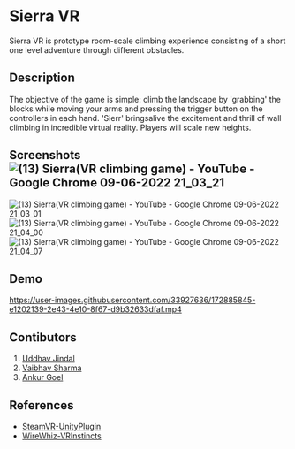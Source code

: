 # Sierra VR
Sierra VR is prototype room-scale climbing experience consisting of a short one level adventure through different obstacles.

## Description
The objective of the game is simple: climb the landscape by 'grabbing' the blocks while moving your arms and pressing the trigger button on the controllers in each hand. 'Sierr' bringsalive the excitement and thrill of wall climbing in incredible virtual reality. Players will scale new heights.

## Screenshots![(13) Sierra(VR climbing game) - YouTube - Google Chrome 09-06-2022 21_03_21](https://user-images.githubusercontent.com/33927636/172886885-97089e29-9258-4d08-bcc4-218b1d3e441a.png)
![(13) Sierra(VR climbing game) - YouTube - Google Chrome 09-06-2022 21_03_01](https://user-images.githubusercontent.com/33927636/172886874-4be6081e-1d3a-4c2e-b298-78dd78f9bba5.png)
![(13) Sierra(VR climbing game) - YouTube - Google Chrome 09-06-2022 21_04_00](https://user-images.githubusercontent.com/33927636/172886891-9e2da896-3dd8-4169-bf2c-6a2971a4cd5a.png)![(13) Sierra(VR climbing game) - YouTube - Google Chrome 09-06-2022 21_04_07](https://user-images.githubusercontent.com/33927636/172886896-59f322ba-0afe-4786-a8de-2ededebfc9c2.png)

## Demo
https://user-images.githubusercontent.com/33927636/172885845-e1202139-2e43-4e10-8f67-d9b32633dfaf.mp4

## Contibutors
1. [Uddhav Jindal](https://github.com/UddhavJindal)
2. [Vaibhav Sharma](https://github.com/vai3hav139)
3. [Ankur Goel](https://github.com/AnkurG0604)

## References
- [SteamVR-UnityPlugin](https://github.com/ValveSoftware/steamvr_unity_plugin)
- [WireWhiz-VRInstincts](https://github.com/WireWhiz/VR-Instincts)

